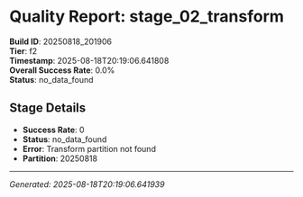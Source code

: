 # Quality Report: stage_02_transform

**Build ID**: 20250818_201906  
**Tier**: f2  
**Timestamp**: 2025-08-18T20:19:06.641808  
**Overall Success Rate**: 0.0%  
**Status**: no_data_found

## Stage Details

- **Success Rate**: 0
- **Status**: no_data_found
- **Error**: Transform partition not found
- **Partition**: 20250818

---
*Generated: 2025-08-18T20:19:06.641939*
